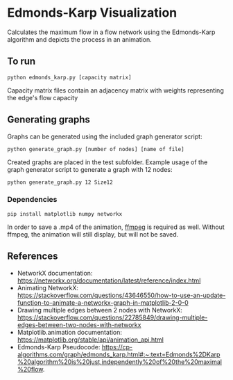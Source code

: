 # Edmonds-Karp Visualization
Calculates the maximum flow in a flow network using the Edmonds-Karp algorithm and depicts the process in an animation.

## To run
```
python edmonds_karp.py [capacity matrix]
```
Capacity matrix files contain an adjacency matrix with weights representing the edge's flow capacity

## Generating graphs
Graphs can be generated using the included graph generator script:
```
python generate_graph.py [number of nodes] [name of file]
```
Created graphs are placed in the test subfolder. Example usage of the graph generator script to generate a graph with 12 nodes:
```
python generate_graph.py 12 Size12
```

### Dependencies
```
pip install matplotlib numpy networkx
```
In order to save a .mp4 of the animation, [ffmpeg](https://ffmpeg.org/download.html) is required as well. Without ffmpeg, the animation will still display, but will not be saved.

## References
- NetworkX documentation: https://networkx.org/documentation/latest/reference/index.html
- Animating NetworkX: https://stackoverflow.com/questions/43646550/how-to-use-an-update-function-to-animate-a-networkx-graph-in-matplotlib-2-0-0
- Drawing multiple edges between 2 nodes with NetworkX: https://stackoverflow.com/questions/22785849/drawing-multiple-edges-between-two-nodes-with-networkx
- Matplotlib.animation documentation: https://matplotlib.org/stable/api/animation_api.html
- Edmonds-Karp Pseudocode: https://cp-algorithms.com/graph/edmonds_karp.html#:~:text=Edmonds%2DKarp%20algorithm%20is%20just,independently%20of%20the%20maximal%20flow.
